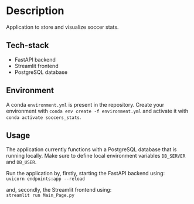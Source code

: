 # Description 
Application to store and visualize soccer stats.

## Tech-stack
- FastAPI backend  
- Streamlit frontend  
- PostgreSQL database  

## Environment
A conda `environment.yml` is present in the repository. Create your environment with 
`conda env create -f environment.yml` and activate it with 
`conda activate soccers_stats`.

## Usage
The application currently functions with a PostgreSQL database that is running locally.
Make sure to define local environment variables `DB_SERVER` and `DB_USER`.  

Run the application by, firstly, starting the FastAPI backend using:  
`uvicorn endpoints:app --reload`  

and, secondly, the Streamlit frontend using:  
`streamlit run Main_Page.py`  
